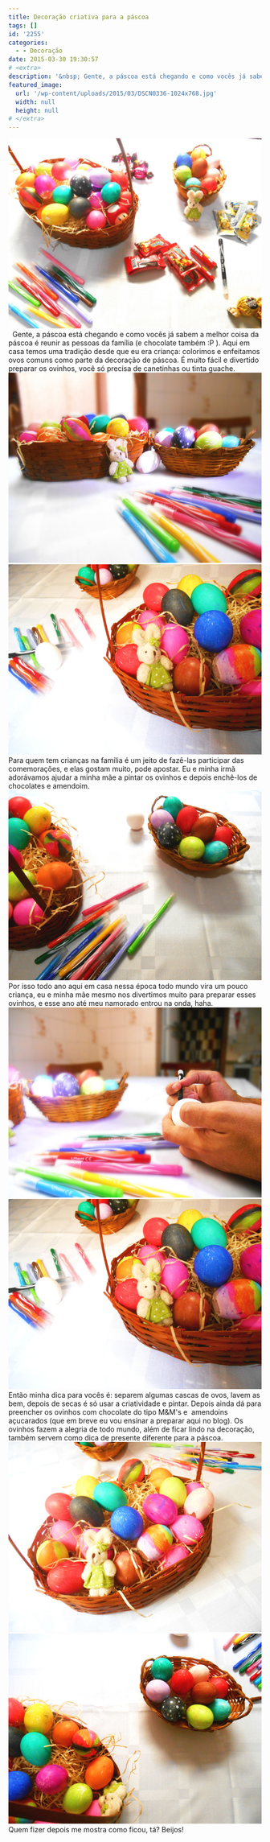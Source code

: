```yaml
---
title: Decoração criativa para a páscoa
tags: []
id: '2255'
categories:
  - - Decoração
date: 2015-03-30 19:30:57
# <extra>
description: '&nbsp; Gente, a páscoa está chegando e como vocês já sabem a melhor coisa da páscoa é reunir as pessoas da família (e chocolate também 😛 ). Aqui em casa temos uma tradição desde que eu era criança: colorimos e enfeitamos ovos comuns como parte da decoração de páscoa. É muito fácil e divertido preparar os ovinhos, você só precisa de canetinhas ou tinta guache. Para quem tem crianças na família é um jeito de fazê-las participar das comemorações, e elas gostam muito, pode apostar. Eu e minha irmã adorávamos ajudar a minha mãe a pintar os ovinhos e depois enchê-los de chocolates e amendoim. Por isso todo ano aqui em casa nessa época todo mundo vira um pouco criança, eu e minha mãe mesmo nos divertimos muito para preparar esses ovinhos, e esse ano até meu namorado entrou na &hellip;'
featured_image: 
  url: '/wp-content/uploads/2015/03/DSCN0336-1024x768.jpg'
  width: null
  height: null
# </extra>
---
```


[![cestas de ovos coloridos de páscoa](/wp-content/uploads/2015/03/DSCN0336-1024x768.jpg)](/wp-content/uploads/2015/03/DSCN0336.jpg)   Gente, a páscoa está chegando e como vocês já sabem a melhor coisa da páscoa é reunir as pessoas da família (e chocolate também :P ). Aqui em casa temos uma tradição desde que eu era criança: colorimos e enfeitamos ovos comuns como parte da decoração de páscoa. É muito fácil e divertido preparar os ovinhos, você só precisa de canetinhas ou tinta guache. [![cestas de ovos coloridos de páscoa](/wp-content/uploads/2015/03/DSCN0331.jpg)](/wp-content/uploads/2015/03/DSCN0331.jpg) [![cestas de ovos coloridos de páscoa](/wp-content/uploads/2015/03/DSCN0324.jpg)](/wp-content/uploads/2015/03/DSCN0324.jpg) Para quem tem crianças na família é um jeito de fazê-las participar das comemorações, e elas gostam muito, pode apostar. Eu e minha irmã adorávamos ajudar a minha mãe a pintar os ovinhos e depois enchê-los de chocolates e amendoim. [![cestas de ovos coloridos de páscoa](/wp-content/uploads/2015/03/DSCN0313.jpg)](/wp-content/uploads/2015/03/DSCN0313.jpg) Por isso todo ano aqui em casa nessa época todo mundo vira um pouco criança, eu e minha mãe mesmo nos divertimos muito para preparar esses ovinhos, e esse ano até meu namorado entrou na onda, haha. [![Namorado colorindo ovos](/wp-content/uploads/2015/03/DSCN0333.jpg)](/wp-content/uploads/2015/03/DSCN0333.jpg) [![cestas de ovos coloridos de páscoa](/wp-content/uploads/2015/03/DSCN03241.jpg)](/wp-content/uploads/2015/03/DSCN03241.jpg) Então minha dica para vocês é: separem algumas cascas de ovos, lavem as bem, depois de secas é só usar a criatividade e pintar. Depois ainda dá para preencher os ovinhos com chocolate do tipo M&M's e  amendoins açucarados (que em breve eu vou ensinar a preparar aqui no blog). Os ovinhos fazem a alegria de todo mundo, além de ficar lindo na decoração, também servem como dica de presente diferente para a páscoa. [![cestas de ovos coloridos de páscoa](/wp-content/uploads/2015/03/DSCN0314.jpg)](/wp-content/uploads/2015/03/DSCN0314.jpg) [![cestas de ovos coloridos de páscoa](/wp-content/uploads/2015/03/DSCN0308.jpg)](/wp-content/uploads/2015/03/DSCN0308.jpg) Quem fizer depois me mostra como ficou, tá? Beijos!
